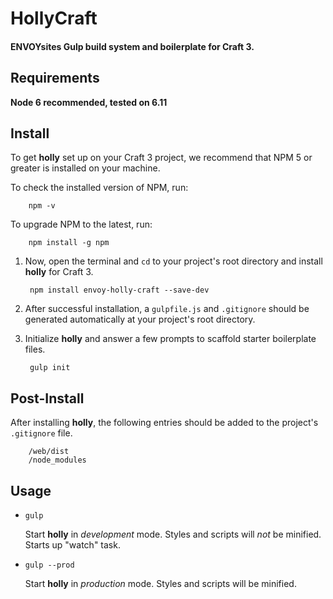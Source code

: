# HollyCraft

#### ENVOYsites Gulp build system and boilerplate for Craft 3.

## Requirements
**Node 6 recommended, tested on 6.11**

## Install
To get **holly** set up on your Craft 3 project, we recommend that NPM 5 or greater is installed on your machine.

To check the installed version of NPM, run:

        npm -v

To upgrade NPM to the latest, run:

        npm install -g npm

1. Now, open the terminal and `cd` to your project's root directory and install **holly** for Craft 3.

        npm install envoy-holly-craft --save-dev

2. After successful installation, a `gulpfile.js` and `.gitignore` should be generated automatically at your project's root directory.

3. Initialize **holly** and answer a few prompts to scaffold starter boilerplate files. 

        gulp init

## Post-Install
After installing **holly**, the following entries should be added to the project's `.gitignore` file.

        /web/dist
        /node_modules

## Usage

* `gulp`

    Start **holly** in *development* mode. Styles and scripts will *not* be minified. Starts up "watch" task. 

* `gulp --prod`

    Start **holly** in *production* mode. Styles and scripts will be minified.
